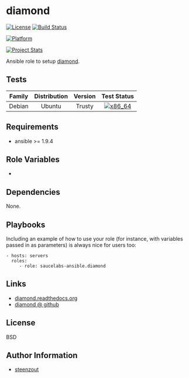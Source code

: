 # diamond

[![License](https://img.shields.io/badge/license-New%20BSD-blue.svg?style=flat)](https://raw.githubusercontent.com/saucelabs-ansible/diamond/master/LICENSE)
[![Build Status](https://travis-ci.org/saucelabs-ansible/diamond.svg?branch=master)](https://travis-ci.org/saucelabs-ansible/diamond)

[![Platform](http://img.shields.io/badge/platform-ubuntu-dd4814.svg?style=flat)](#)

[![Project Stats](https://www.openhub.net/p/saucelabs-ansible-diamond/widgets/project_thin_badge.gif)](https://www.openhub.net/p/saucelabs-ansible-diamond/)

Ansible role to setup [diamond](https://github.com/python-diamond/Diamond).

## Tests

| Family | Distribution | Version | Test Status |
|:-:|:-:|:-:|:-:|
| Debian | Ubuntu  | Trusty  | [![x86_64](http://img.shields.io/badge/x86_64-n/a-cccccc.svg?style=flat)](#) |

## Requirements

- ansible >= 1.9.4

## Role Variables

-

## Dependencies

None.


## Playbooks

Including an example of how to use your role
(for instance, with variables passed in as parameters)
is always nice for users too:

    - hosts: servers
      roles:
         - role: saucelabs-ansible.diamond


## Links

- [diamond.readthedocs.org](http://diamond.readthedocs.org/)
- [diamond @ github](https://github.com/python-diamond/Diamond/)

## License

BSD


## Author Information

- [steenzout](https://github.com/steenzout/)
